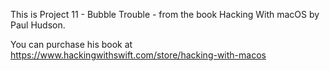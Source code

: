 This is Project 11 - Bubble Trouble - from the book Hacking With macOS by Paul Hudson.

You can purchase his book at https://www.hackingwithswift.com/store/hacking-with-macos
